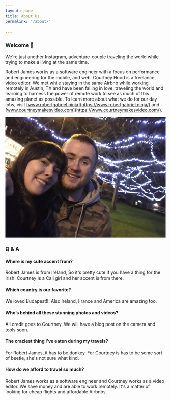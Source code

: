 ```yaml
---
layout: page
title: About Us
permalink: "/about/"

---
```

### Welcome 👋

We're just another Instagram, adventure-couple traveling the world while trying to make a living at the same time.

Robert James works as a software engineer with a focus on performance and engineering for the mobile, and web. Courtney Hood is a freelance, video editor. We met while staying in the same Airbnb while working remotely in Austin, TX and have been falling in love, traveling the world and learning to harness the power of remote work to see as much of this amazing planet as possible. To learn more about what we do for our day jobs, visit [www.robertgabriel.ninja](https://www.robertgabriel.ninja/) and [www.courtneymakesvideo.com](https://www.courtneymakesvideo.com/).

![Courtney and Robert James](/assets/album/us/IMG_1097.jpg "Courtney and Robert James")

### Q & A

#### Where is my cute accent from?

Robert James is from Ireland, So it's pretty cute if you have a thing for the Irish. Courtney is a Cali girl and her accent is from there.

#### Which country is our favorite?

We loved Budapest!!! Also Ireland, France and America are amazing too.

#### Who’s behind all these stunning photos and videos?

All credit goes to Courtney. We will have a blog post on the camera and tools soon.

#### The craziest thing I’ve eaten during my travels?

For Robert James, it has to be donkey. For Courtney is has to be some sort of beetle, she's not sure what kind.

#### How do we afford to travel so much?

Robert James works as a software engineer and Courtney works as a video editor. We save money and are able to work remotely. It's a matter of looking for cheap flights and affordable Airbnbs.
